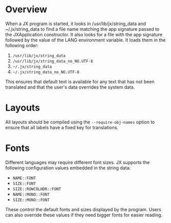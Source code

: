 Overview
========

When a JX program is started, it looks in /usr/lib/jx/string_data and ~/.jx/string_data to find a file name matching the app signature passed to the JXApplication constructor.  It also looks for a file with the app signature followed by the value of the LANG environment variable.  It loads them in the following order:

1. `/usr/lib/jx/string_data`
1. `/usr/lib/jx/string_data_no_NO.UTF-8`
1. `~/.jx/string_data`
1. `~/.jx/string_data_no_NO.UTF-8`

This ensures that default text is available for any text that has not been translated and that the user's data overrides the system data.

Layouts
=======

All layouts should be compiled using the `--require-obj-names` option to ensure that all labels have a fixed key for translations.

Fonts
=====

Different languages may require different font sizes.  JX supports the following configuration values embedded in the string data:

* `NAME::FONT`
* `SIZE::FONT`
* `SIZE::ROWCOLHDR::FONT`
* `NAME::MONO::FONT`
* `SIZE::MONO::FONT`

These control the default fonts and sizes displayed by the program.  Users can also override these values if they need bigger fonts for easier reading.
